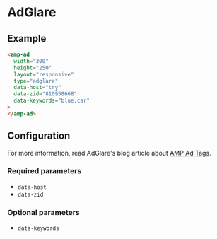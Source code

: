 <!---
Copyright 2019 The AMP HTML Authors. All Rights Reserved.

Licensed under the Apache License, Version 2.0 (the "License");
you may not use this file except in compliance with the License.
You may obtain a copy of the License at

      http://www.apache.org/licenses/LICENSE-2.0

Unless required by applicable law or agreed to in writing, software
distributed under the License is distributed on an "AS-IS" BASIS,
WITHOUT WARRANTIES OR CONDITIONS OF ANY KIND, either express or implied.
See the License for the specific language governing permissions and
limitations under the License.
-->

# AdGlare

## Example

```html
<amp-ad
  width="300"
  height="250"
  layout="responsive"
  type="adglare"
  data-host="try"
  data-zid="810958668"
  data-keywords="blue,car"
>
</amp-ad>
```

## Configuration

For more information, read AdGlare's blog article about [AMP Ad Tags](https://www.adglare.com/kb/51/amp-ad-server).

### Required parameters

- `data-host`
- `data-zid`

### Optional parameters

- `data-keywords`
